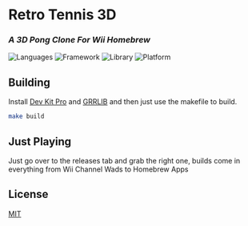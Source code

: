 # Retro Tennis 3D
### _A 3D Pong Clone For Wii Homebrew_
![Languages](https://badgen.net/badge/language/C/blue) ![Framework](https://badgen.net/badge/framework/DevKitPro/blue) ![Library](https://badgen.net/badge/library/GRRLIB/black) ![Platform](https://badgen.net/badge/platform/Nintendo%20Wii/white)

## Building

Install [Dev Kit Pro](https://devkitpro.org) and [GRRLIB](https://github.com/GRRLIB/GRRLIB) and then just use the makefile to build.
```sh
make build
```

## Just Playing

Just go over to the releases tab and grab the right one, builds come in everything from Wii Channel Wads to Homebrew Apps

## License
[MIT](https://choosealicense.com/licenses/mit/)

